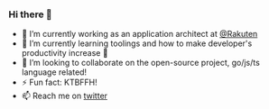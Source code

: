 ### Hi there 👋

- 🔭 I’m currently working as an application architect at [@Rakuten](https://github.com/rakutentech)
- 🌱 I’m currently learning toolings and how to make developer's productivity increase 🚀
- 👯 I’m looking to collaborate on the open-source project, go/js/ts language related!
- ⚡ Fun fact: KTBFFH!
- 📫 Reach me on [twitter](https://twitter.com/wildan3105)
